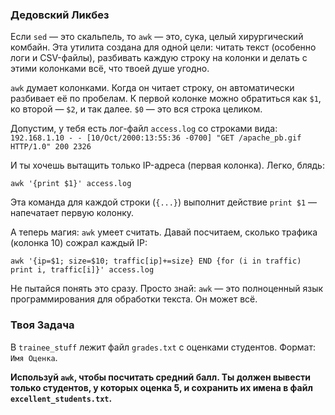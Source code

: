 ### Дедовский Ликбез

Если `sed` — это скальпель, то `awk` — это, сука, целый хирургический комбайн. Эта утилита создана для одной цели: читать текст (особенно логи и CSV-файлы), разбивать каждую строку на колонки и делать с этими колонками всё, что твоей душе угодно.

`awk` думает колонками. Когда он читает строку, он автоматически разбивает её по пробелам. К первой колонке можно обратиться как `$1`, ко второй — `$2`, и так далее. `$0` — это вся строка целиком.

Допустим, у тебя есть лог-файл `access.log` со строками вида:
`192.168.1.10 - - [10/Oct/2000:13:55:36 -0700] "GET /apache_pb.gif HTTP/1.0" 200 2326`

И ты хочешь вытащить только IP-адреса (первая колонка). Легко, блядь:

`awk '{print $1}' access.log`

Эта команда для каждой строки (`{...}`) выполнит действие `print $1` — напечатает первую колонку.

А теперь магия: `awk` умеет считать. Давай посчитаем, сколько трафика (колонка 10) сожрал каждый IP:

`awk '{ip=$1; size=$10; traffic[ip]+=size} END {for (i in traffic) print i, traffic[i]}' access.log`

Не пытайся понять это сразу. Просто знай: `awk` — это полноценный язык программирования для обработки текста. Он может всё.

### Твоя Задача

В `trainee_stuff` лежит файл `grades.txt` с оценками студентов. Формат: `Имя Оценка`.

**Используй `awk`, чтобы посчитать средний балл. Ты должен вывести только студентов, у которых оценка 5, и сохранить их имена в файл `excellent_students.txt`.**
